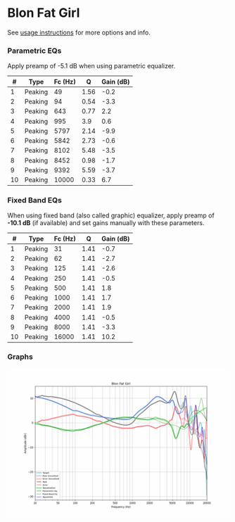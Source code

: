 # Blon Fat Girl
See [usage instructions](https://github.com/jaakkopasanen/AutoEq#usage) for more options and info.

### Parametric EQs
Apply preamp of -5.1 dB when using parametric equalizer.

|   # | Type    |   Fc (Hz) |    Q |   Gain (dB) |
|-----|---------|-----------|------|-------------|
|   1 | Peaking |        49 | 1.56 |        -0.2 |
|   2 | Peaking |        94 | 0.54 |        -3.3 |
|   3 | Peaking |       643 | 0.77 |         2.2 |
|   4 | Peaking |       995 | 3.9  |         0.6 |
|   5 | Peaking |      5797 | 2.14 |        -9.9 |
|   6 | Peaking |      5842 | 2.73 |        -0.6 |
|   7 | Peaking |      8102 | 5.48 |        -3.5 |
|   8 | Peaking |      8452 | 0.98 |        -1.7 |
|   9 | Peaking |      9392 | 5.59 |        -3.7 |
|  10 | Peaking |     10000 | 0.33 |         6.7 |

### Fixed Band EQs
When using fixed band (also called graphic) equalizer, apply preamp of **-10.1 dB** (if available) and set gains manually with these parameters.

|   # | Type    |   Fc (Hz) |    Q |   Gain (dB) |
|-----|---------|-----------|------|-------------|
|   1 | Peaking |        31 | 1.41 |        -0.7 |
|   2 | Peaking |        62 | 1.41 |        -2.7 |
|   3 | Peaking |       125 | 1.41 |        -2.6 |
|   4 | Peaking |       250 | 1.41 |        -0.5 |
|   5 | Peaking |       500 | 1.41 |         1.8 |
|   6 | Peaking |      1000 | 1.41 |         1.7 |
|   7 | Peaking |      2000 | 1.41 |         1.9 |
|   8 | Peaking |      4000 | 1.41 |        -0.5 |
|   9 | Peaking |      8000 | 1.41 |        -3.3 |
|  10 | Peaking |     16000 | 1.41 |        10.2 |

### Graphs
![](./Blon%20Fat%20Girl.png)

